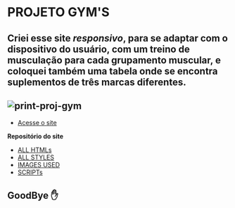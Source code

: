 # PROJETO GYM'S
Criei esse site *responsivo*, para se adaptar com o dispositivo do usuário, com um treino de musculação para cada grupamento muscular, e coloquei também uma tabela onde se encontra suplementos de três marcas diferentes.
---

![print-proj-gym](https://github.com/FelipePinheiroRegina/projeto-gym/assets/113048688/8511f2d5-cf50-46f1-b043-4c393617cc7d)
---
- [Acesse o site](https://felipepinheiroregina.github.io/projeto-gym/index/index)

**Repositório do site**

- [ALL HTMLs](https://github.com/FelipePinheiroRegina/projeto-gym/tree/main/index)
- [ALL STYLES](https://github.com/FelipePinheiroRegina/projeto-gym/tree/main/estilos)
- [IMAGES USED](https://github.com/FelipePinheiroRegina/projeto-gym/tree/main/imagens)
- [SCRIPTs](https://github.com/FelipePinheiroRegina/projeto-gym/blob/main/script/script.js)

## GoodBye ✋



